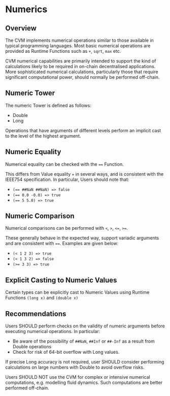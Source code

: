 # Numerics

## Overview

The CVM implements numerical operations similar to those available in typical programming languages. Most basic numerical operations are provided as Runtime Functions such as `+`, `sqrt`, `max` etc.

CVM numerical capabilities are primarily intended to support the kind of calculations likely to be required in on-chain decentralised applications. More sophisticated numerical calculations, particularly those that require significant computational power, should normally be performed off-chain.

## Numeric Tower

The numeric Tower is defined as follows:
- Double
- Long

Operations that have arguments of different levels perform an implicit cast to the level of the highest argument.

## Numeric Equality

Numerical equality can be checked with the `==` Function. 

This differs from Value equality `=` in several ways, and is consistent with the IEEE754 specification. In particular, Users should note that:
- `(== ##NaN ##NaN) => false` 
- `(== 0.0 -0.0) => true`
- `(== 5 5.0) => true`

## Numeric Comparison

Numerical comparisons can be performed with `<`, `>`, `<=`, `>=`. 

These generally behave in the expected way, support variadic arguments and are consistent with `==`. Examples are given below:

- `(< 1 2 3) => true`
- `(< 1 3 2) => false`
- `(>= 3 3) => true`

## Explicit Casting to Numeric Values

Certain types can be explicitly cast to Numeric Values using Runtime Functions `(long x)` and `(double x)`

## Recommendations

Users SHOULD perform checks on the validity of numeric arguments before executing numerical operations. In particular:

- Be aware of the possibility of `##NaN`, `##Inf` or `##-Inf` as a result from Double operations
- Check for risk of 64-bit overflow with Long values. 
 
If precise Long accuracy is not required, user SHOULD consider performing calculations on large numbers with Double to avoid overflow risks.

Users SHOULD NOT use the CVM for complex or intensive numerical computations, e.g. modelling fluid dynamics. Such computations are better performed off-chain.
